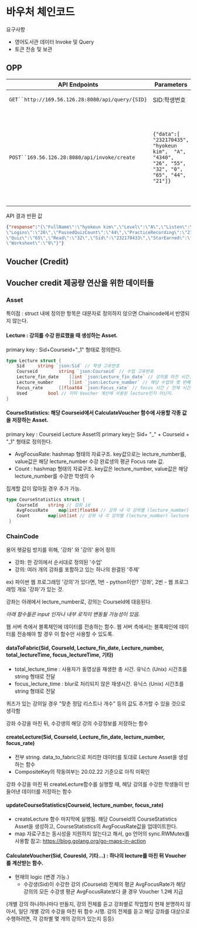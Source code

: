 # 바우처 체인코드

요구사항
- 영어도서관 데이터 Invoke 및 Query
- 토큰 전송 및 보관

## OPP

|API Endpoints|Parameters|Description|
|---|---|--|
|`GET``http://169.56.126.28:8080/api/query/{SID}`|SID:학생번호|학생의 정보를 불러옵니다.|
|`POST``169.56.126.28:8080/api/invoke/create`|`{"data":[ "232170435",  "hyokeun kim",  "A",  "4340", "26", "55", "32", "0", "65", "44", "21"]}`| 학생의 학습 정보를 등록 및 업데트 합니다. `Sid: "232170431", FullName: "hyokeun kim", Level: "A", StarEarned: "4340", Logins: "26", Listen: "55", Read: "32", Worksheet: "0", Quiz: "65", PassedQuizCount: "44", PracticeRecording: "21"`|

API 결과 반환 값

``` json
{"response":"{\"FullName\":\"hyokeun kim\",\"Level\":\"A\",\"Listen\":\"55\" 
\"Logins\":\"26\",\"PassedQuizCount\":\"44\",\"PracticeRecording\":\"21\",
\"Quiz\":\"65\",\"Read\":\"32\",\"Sid\":\"232170433\",\"StarEarned\":\"4340\",
\"Worksheet\":\"0\"}"}
```

## Voucher (Credit)



## Voucher credit 제공량 연산을 위한 데이터들

### Asset

특이점 : struct 내에 정의한 항목은 대문자로 정의하지 않으면 Chaincode에서 반영되지 않는다.

#### Lecture : 강의를 수강 완료했을 때 생성하는 Asset.

primary key : Sid+Courseid+"_1" 형태로 정의한다.

```go
type Lecture struct {
    Sid		string `json:Sid` // 학생 고유번호
	Courseid		string `json:Courseid` // 수업 고유번호
	Lecture_fin_date	[]int `json:Lecture_fin_date` // 강의를 마친 시간. unix timestamp
	Lecture_number		[]int `json:Lecture_number` // 해당 수업의 몇 번째 강의를 들었는지
	Focus_rate		[]float64 `json:Focus_rate` // focus 시간 / 전체 시간 비율
	Used		bool // 이미 Voucher 계산에 사용된 lecture인지 아닌지.
}
```

#### CourseStatistics: 해당 Courseid에서 CalculateVoucher 함수에 사용할 각종 값을 저장하는 Asset.

primary key : Courseid
Lecture Asset의 primary key는 Sid+ "\_" + Courseid + "\_1" 형태로 정의한다.


* AvgFocusRate: hashmap 형태의 자료구조. key값으로는 lecture_number를, value값은 해당 lecture_number 수강 완료생의 평균 Focus rate 값.
* Count : hashmap 형태의 자료구조. key값은 lecture_number, value값은 해당 lecture_number를 수강한 학생의 수

집계할 값이 많아질 경우 추가 가능.

```go
type CourseStatistics struct {
	CourseId	string // 강좌 id
	AvgFocusRate	map[int]float64 // 강좌 내 각 강의별 (lecture_number) 모든 수강생의 Focus Rate 평균값
	Count		map[int]int // 강좌 내 각 강의별 (lecture_number) lecture 개수
 }
```


### ChainCode

용어 헷갈림 방지를 위해, '강좌' 와 '강의' 용어 정의
* 강좌: 한 강의에서 순서대로 정의된 '수업'
* 강의: 여러 개의 강좌를 포함하고 있는 하나의 완결된 '주제'

ex) 파이썬 웹 프로그래밍 '강의'가 있다면, 1번 - python이란? '강좌', 2번 - 웹 프로그래밍 개요 '강좌'가 있는 것.

강좌는 아래에서 lecture_number로, 강의는 CourseId에 대응된다.

*아래 함수들은 input 인자나 내부 로직이 변동될 가능성이 있음.*


웹 서버 측에서 블록체인에 데이터를 전송하는 함수. 웹 서버 측에서는 블록체인에 데이터를 전송해야 할 경우 이 함수만 사용할 수 있도록.
#### dataToFabric(Sid, CourseId, Lecture_fin_date, Lecture_number, total_lectureTime, focus_lectureTime, 기타)

* total_lecture_time : 사용자가 동영상을 재생한 총 시간. 유닉스 (Unix) 시간초를 string 형태로 전달
* focus_lecture_time : blur로 처리되지 않은 재생시간. 유닉스 (Unix) 시간초를 string 형태로 전달

퀴즈가 있는 강의일 경우 "맞춘 정답 리스트나 개수" 등의 값도 추가할 수 있을 것으로 생각함

강좌 수강을 마친 뒤, 수강생의 해당 강의 수강정보를 저장하는 함수
#### createLecture(Sid, CourseId, Lecture_fin_date, lecture_number, focus_rate)

* 전부 string. data_to_fabric으로 처리한 데이터를 토대로 Lecture Asset을 생성하는 함수
* CompositeKey의 작동여부는 20.02.22 기준으로 아직 미확인
	

강좌 수강을 마친 뒤 createLecture함수를 실행할 때, 해당 강의를 수강한 학생들이 만들어낸 데이터를 저장하는 함수
#### updateCourseStatistics(Courseid, lecture_number, focus_rate)
* createLecture 함수 마지막에 실행됨. 해당 Courseid의 CourseStatistics Asset을 생성하고, CourseStatistics의 AvgFocusRate값을 업데이트한다.
* map 자료구조는 동시성을 지원하지 않는다고 해서, go 언어의 sync.RWMutex를 사용함
참고: https://blog.golang.org/go-maps-in-action
	
#### CalculateVoucher(Sid, CouresId, 기타...) : 하나의 lecture를 마친 뒤 Voucher를 계산받는 함수.

* 현재의 logic (변경 가능.)
	- 수강생(Sid)이 수강한 강의 (CourseId) 전체의 평균 AvgFocusRate가 해당 강의의 모든 수강생 평균 AvgFocusRate보다 클 경우 Voucher 1.2배 지급

(개별 강의 하나하나마다 만들지, 강의 전체를 듣고 강좌별로 작업할지 현재 분명하지 않아서, 일단 개별 강의 수강을 마친 뒤 함수 시행. 강의 전체를 듣고 해당 강좌를 대상으로 수행하려면, 각 강좌별 몇 개의 강의가 있는지 등등)